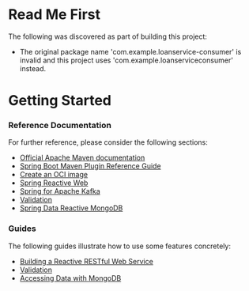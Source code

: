 # Read Me First
The following was discovered as part of building this project:

* The original package name 'com.example.loanservice-consumer' is invalid and this project uses 'com.example.loanserviceconsumer' instead.

# Getting Started

### Reference Documentation
For further reference, please consider the following sections:

* [Official Apache Maven documentation](https://maven.apache.org/guides/index.html)
* [Spring Boot Maven Plugin Reference Guide](https://docs.spring.io/spring-boot/docs/2.7.3/maven-plugin/reference/html/)
* [Create an OCI image](https://docs.spring.io/spring-boot/docs/2.7.3/maven-plugin/reference/html/#build-image)
* [Spring Reactive Web](https://docs.spring.io/spring-boot/docs/2.7.3/reference/htmlsingle/#web.reactive)
* [Spring for Apache Kafka](https://docs.spring.io/spring-boot/docs/2.7.3/reference/htmlsingle/#messaging.kafka)
* [Validation](https://docs.spring.io/spring-boot/docs/2.7.3/reference/htmlsingle/#io.validation)
* [Spring Data Reactive MongoDB](https://docs.spring.io/spring-boot/docs/2.7.3/reference/htmlsingle/#data.nosql.mongodb)

### Guides
The following guides illustrate how to use some features concretely:

* [Building a Reactive RESTful Web Service](https://spring.io/guides/gs/reactive-rest-service/)
* [Validation](https://spring.io/guides/gs/validating-form-input/)
* [Accessing Data with MongoDB](https://spring.io/guides/gs/accessing-data-mongodb/)

